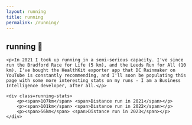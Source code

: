 ```yaml
---
layout: running
title: running
permalink: /running/
---
```


<section>
    <h1 class="page-top">running 🏃</h1>

    <p>In 2021 I took up running in a semi-serious capacity. I've since run the Bradford Race for Life (5 km), and the Leeds Run for All (10 km). I've bought the HealthKit exporter app that DC Rainmaker on YouTube is constantly recommending, and I'll soon be populating this page with some more interesting stats on my runs - I am a Business Intelligence developer, after all.</p>

    <div class=running-stats>
        <p><span>107km</span> <span>Distance run in 2021</span></p>
        <p><span>101km</span> <span>Distance run in 2022</span></p>
        <p><span>56km</span> <span>Distance run in 2023</span></p>
    </div>
</section>
